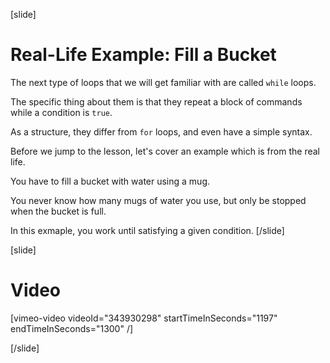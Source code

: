 [slide]
# Real-Life Example: Fill a Bucket
The next type of loops that we will get familiar with are called `while` loops. 

The specific thing about them is that they repeat a block of commands while a condition is `true`. 

As a structure, they differ from `for` loops, and even have a simple syntax.

Before we jump to the lesson, let's cover an example which is from the real life.

You have to fill a bucket with water using a mug.

You never know how many mugs of water you use, but only be stopped when the bucket is full.

In this exmaple, you work until satisfying a given condition.
[/slide]

[slide]
# Video

[vimeo-video videoId="343930298" startTimeInSeconds="1197" endTimeInSeconds="1300" /]

[/slide]
